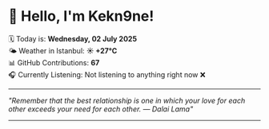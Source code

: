 # 👋 Hello, I'm Kekn9ne!

🗓️ Today is: **Wednesday, 02 July 2025**  
🌤️ Weather in Istanbul: **☀️   +27°C**  
📊 GitHub Contributions: **67**  
🎧 Currently Listening: Not listening to anything right now ❌

---

_"Remember that the best relationship is one in which your love for each other exceeds your need for each other. — *Dalai Lama*"_

---
